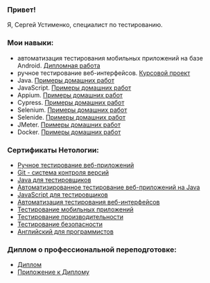 ### Привет!

Я, Сергей Устименко, специалист по тестированию.

### Мои навыки:
- автоматизация тестирования мобильных приложений на базе Android. [Дипломная работа](https://github.com/QA-USV/My_Final_Project)
- ручное тестирование веб-интерфейсов. [Курсовой проект](https://github.com/QA-USV/IQA-Diploma)
- Java. [Примеры домашних работ](https://github.com/QA-USV/qa-usv/blob/main/Homeworks.md)
- JavaScript. [Примеры домашних работ](https://github.com/QA-USV/MyJavaScriptHomeworks)
- Appium. [Примеры домашних работ]()
- Cypress. [Примеры домашних работ](https://github.com/QA-USV/qa-usv/blob/main/Homeworks.md#cypress)
- Selenium. [Примеры домашних работ](https://github.com/QA-USV/MyAutomationLesson3)
- Selenide. [Примеры домашних работ](https://github.com/QA-USV/MyAutomationSelenide)
- JMeter. [Примеры домашних работ]()
- Docker. [Примеры домашних работ](https://github.com/QA-USV/MyAutomationDockerTask1)

### Сертификаты Нетологии:

- [Ручное тестирование веб-приложений](Diploma_and_Certificates/Certificate_Manual_Testing.jpg)
- [Git - система контроля версий](Diploma_and_Certificates/Certificate_Git.jpg)
- [Java для тестировщиков](Diploma_and_Certificates/Certificate_Java_for_QA.jpg)
- [Автоматизированное тестирование веб-приложений на Java](Diploma_and_Certificates/Certificate_WebApp_AutoTesting_on_Java.jpg)
- [JavaScript для тестировщиков](Diploma_and_Certificates/Certificate_JavaScript_for_QA.jpg)
- [Автоматизация тестирования веб-интерфейсов](Diploma_and_Certificates/Certificate_WebInterface_AutoTesting.jpg)
- [Тестирование мобильных приложений](Diploma_and_Certificates/Certificate_MobApp_Testing.jpg)
- [Тестирование производительности](Diploma_and_Certificates/Certificate_Performance_Testing.jpg)
- [Тестирование безопасности](Diploma_and_Certificates/Certificate_Security_Testing.jpg)
- [Английский для программистов](Diploma_and_Certificates/Certificate_English_for_Developers.jpg)

### Диплом о профессиональной переподготовке: 
- [Диплом](Diploma_and_Certificates/Professional_Retraining_Diploma.jpg)
- [Приложение к Диплому](Diploma_and_Certificates/Professional_Retraining_Diploma_Supplement.jpg)
